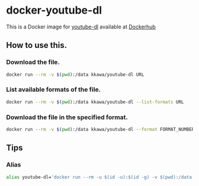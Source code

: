 # docker-youtube-dl

This is a Docker image for [youtube-dl](https://github.com/rg3/youtube-dl) available at [Dockerhub](https://hub.docker.com/r/kkawa/youtube-dl/)

## How to use this.

### Download the file.

```bash
docker run --rm -v $(pwd):/data kkawa/youtube-dl URL 
```

### List available formats of the file.

```bash
docker run --rm -v $(pwd):/data kkawa/youtube-dl --list-formats URL
```

### Download the file in the specified format.

```bash
docker run --rm -v $(pwd):/data kkawa/youtube-dl --format FORMAT_NUMBER URL
```

## Tips

### Alias

```bash
alias youtube-dl='docker run --rm -u $(id -u):$(id -g) -v $(pwd):/data kkawa/youtube-dl'
```

